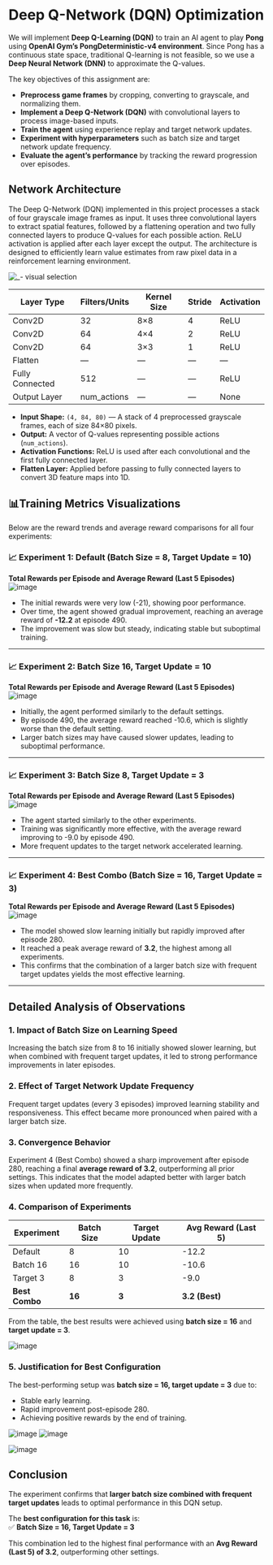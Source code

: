 # Deep Q-Network (DQN) Optimization

We will implement **Deep Q-Learning (DQN)** to train an AI agent to play **Pong** using **OpenAI Gym’s PongDeterministic-v4 environment**. Since Pong has a continuous state space, traditional Q-learning is not feasible, so we use a **Deep Neural Network (DNN)** to approximate the Q-values.

The key objectives of this assignment are:
- **Preprocess game frames** by cropping, converting to grayscale, and normalizing them.
- **Implement a Deep Q-Network (DQN)** with convolutional layers to process image-based inputs.
- **Train the agent** using experience replay and target network updates.
- **Experiment with hyperparameters** such as batch size and target network update frequency.
- **Evaluate the agent’s performance** by tracking the reward progression over episodes.

## Network Architecture

The Deep Q-Network (DQN) implemented in this project processes a stack of four grayscale image frames as input. It uses three convolutional layers to extract spatial features, followed by a flattening operation and two fully connected layers to produce Q-values for each possible action. ReLU activation is applied after each layer except the output. The architecture is designed to efficiently learn value estimates from raw pixel data in a reinforcement learning environment.

![_- visual selection](https://github.com/user-attachments/assets/c8569764-7183-49df-bb7c-9794d605ab23)

| Layer Type     | Filters/Units | Kernel Size | Stride | Activation |
|----------------|----------------|--------------|--------|-------------|
| Conv2D         | 32             | 8×8          | 4      | ReLU        |
| Conv2D         | 64             | 4×4          | 2      | ReLU        |
| Conv2D         | 64             | 3×3          | 1      | ReLU        |
| Flatten        | —              | —            | —      | —           |
| Fully Connected| 512            | —            | —      | ReLU        |
| Output Layer   | num_actions    | —            | —      | None        |

- **Input Shape:** `(4, 84, 80)` — A stack of 4 preprocessed grayscale frames, each of size 84×80 pixels.
- **Output:** A vector of Q-values representing possible actions (`num_actions`).
- **Activation Functions:** ReLU is used after each convolutional and the first fully connected layer.
- **Flatten Layer:** Applied before passing to fully connected layers to convert 3D feature maps into 1D.

## 📊Training Metrics Visualizations

Below are the reward trends and average reward comparisons for all four experiments:

### 📈 Experiment 1: Default (Batch Size = 8, Target Update = 10)
**Total Rewards per Episode and Average Reward (Last 5 Episodes)**
![image](https://github.com/user-attachments/assets/361f91ac-8a24-47fd-b53c-4322e4b1dbbc)
- The initial rewards were very low (-21), showing poor performance.
- Over time, the agent showed gradual improvement, reaching an average reward of **-12.2** at episode 490.
- The improvement was slow but steady, indicating stable but suboptimal training.
---

### 📈 Experiment 2: Batch Size 16, Target Update = 10
**Total Rewards per Episode and Average Reward (Last 5 Episodes)**
![image](https://github.com/user-attachments/assets/b21cc10b-44ec-47c7-8106-b3e9a74fe0b1)
- Initially, the agent performed similarly to the default settings.
- By episode 490, the average reward reached -10.6, which is slightly worse than the default setting.
- Larger batch sizes may have caused slower updates, leading to suboptimal performance.
---

### 📈 Experiment 3: Batch Size 8, Target Update = 3
**Total Rewards per Episode and Average Reward (Last 5 Episodes)**
![image](https://github.com/user-attachments/assets/34385083-3955-4dbd-9420-a2477f9e09b4)
- The agent started similarly to the other experiments.
- Training was significantly more effective, with the average reward improving to -9.0 by episode 490.
- More frequent updates to the target network accelerated learning.
---

### 📈 Experiment 4: Best Combo (Batch Size = 16, Target Update = 3)
**Total Rewards per Episode and Average Reward (Last 5 Episodes)**
![image](https://github.com/user-attachments/assets/f2e3edfa-9635-44e5-84e1-47f0674a9e52)
- The model showed slow learning initially but rapidly improved after episode 280.  
- It reached a peak average reward of **3.2**, the highest among all experiments.  
- This confirms that the combination of a larger batch size with frequent target updates yields the most effective learning.  
---
## Detailed Analysis of Observations

### 1. Impact of Batch Size on Learning Speed  
Increasing the batch size from 8 to 16 initially showed slower learning, but when combined with frequent target updates, it led to strong performance improvements in later episodes.

### 2. Effect of Target Network Update Frequency  
Frequent target updates (every 3 episodes) improved learning stability and responsiveness. This effect became more pronounced when paired with a larger batch size.

### 3. Convergence Behavior  
Experiment 4 (Best Combo) showed a sharp improvement after episode 280, reaching a final **average reward of 3.2**, outperforming all prior settings. This indicates that the model adapted better with larger batch sizes when updated more frequently.

### 4. Comparison of Experiments  
| Experiment       | Batch Size | Target Update | Avg Reward (Last 5) |
|------------------|------------|---------------|----------------------|
| Default          | 8          | 10            | -12.2               |
| Batch 16         | 16         | 10            | -10.6               |
| Target 3         | 8          | 3             | -9.0                |
| **Best Combo**   | **16**     | **3**         | **3.2 (Best)**      |

From the table, the best results were achieved using **batch size = 16** and **target update = 3**.

![image](https://github.com/user-attachments/assets/a84fc662-f2af-42aa-afd4-e08815342e24)


### 5. Justification for Best Configuration  
The best-performing setup was **batch size = 16, target update = 3** due to:
- Stable early learning.
- Rapid improvement post-episode 280.
- Achieving positive rewards by the end of training.

![image](https://github.com/user-attachments/assets/b35a1c40-c394-49dc-9eb1-4905d5104f24)
![image](https://github.com/user-attachments/assets/6d19e746-1fec-4fcc-982b-89c2cb066944)

![image](https://github.com/user-attachments/assets/fcb93245-a328-44cd-9b0f-49894ed7bd50)


## Conclusion  

The experiment confirms that **larger batch size combined with frequent target updates** leads to optimal performance in this DQN setup. 

The **best configuration for this task** is:  
✅ **Batch Size = 16, Target Update = 3**  

This combination led to the highest final performance with an **Avg Reward (Last 5) of 3.2**, outperforming other settings.


